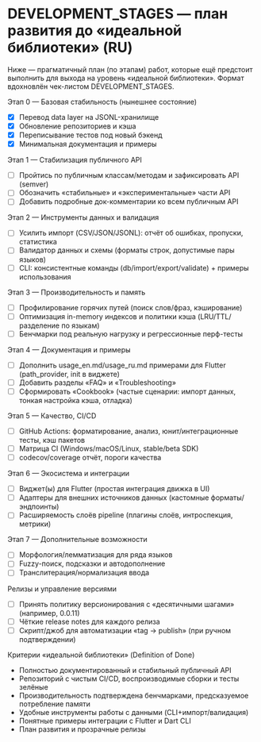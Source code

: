 # DEVELOPMENT_STAGES — план развития до «идеальной библиотеки» (RU)

Ниже — прагматичный план (по этапам) работ, которые ещё предстоит выполнить для выхода на уровень «идеальной библиотеки». Формат вдохновлён чек-листом DEVELOPMENT_STAGES.

Этап 0 — Базовая стабильность (нынешнее состояние)
- [x] Перевод data layer на JSONL-хранилище
- [x] Обновление репозиториев и кэша
- [x] Переписывание тестов под новый бэкенд
- [x] Минимальная документация и примеры

Этап 1 — Стабилизация публичного API
- [ ] Пройтись по публичным классам/методам и зафиксировать API (semver)
- [ ] Обозначить «стабильные» и «экспериментальные» части API
- [ ] Добавить подробные док-комментарии ко всем публичным API

Этап 2 — Инструменты данных и валидация
- [ ] Усилить импорт (CSV/JSON/JSONL): отчёт об ошибках, пропуски, статистика
- [ ] Валидатор данных и схемы (форматы строк, допустимые пары языков)
- [ ] CLI: консистентные команды (db/import/export/validate) + примеры использования

Этап 3 — Производительность и память
- [ ] Профилирование горячих путей (поиск слов/фраз, кэширование)
- [ ] Оптимизация in-memory индексов и политики кэша (LRU/TTL/разделение по языкам)
- [ ] Бенчмарки под реальную нагрузку и регрессионные перф-тесты

Этап 4 — Документация и примеры
- [ ] Дополнить usage_en.md/usage_ru.md примерами для Flutter (path_provider, init в виджете)
- [ ] Добавить разделы «FAQ» и «Troubleshooting»
- [ ] Сформировать «Cookbook» (частые сценарии: импорт данных, тонкая настройка кэша, отладка)

Этап 5 — Качество, CI/CD
- [ ] GitHub Actions: форматирование, анализ, юнит/интеграционные тесты, кэш пакетов
- [ ] Матрица CI (Windows/macOS/Linux, stable/beta SDK)
- [ ] codecov/coverage отчёт, пороги качества

Этап 6 — Экосистема и интеграции
- [ ] Виджет(ы) для Flutter (простая интеграция движка в UI)
- [ ] Адаптеры для внешних источников данных (кастомные форматы/эндпоинты)
- [ ] Расширяемость слоёв pipeline (плагины слоёв, интроспекция, метрики)

Этап 7 — Дополнительные возможности
- [ ] Морфология/лемматизация для ряда языков
- [ ] Fuzzy-поиск, подсказки и автодополнение
- [ ] Транслитерация/нормализация ввода

Релизы и управление версиями
- [ ] Принять политику версионирования с «десятичными шагами» (например, 0.0.11)
- [ ] Чёткие release notes для каждого релиза
- [ ] Скрипт/джоб для автоматизации «tag -> publish» (при ручном подтверждении)

Критерии «идеальной библиотеки» (Definition of Done)
- Полностью документированный и стабильный публичный API
- Репозиторий с чистым CI/CD, воспроизводимые сборки и тесты зелёные
- Производительность подтверждена бенчмарками, предсказуемое потребление памяти
- Удобные инструменты работы с данными (CLI+импорт/валидация)
- Понятные примеры интеграции с Flutter и Dart CLI
- План развития и прозрачные релизы